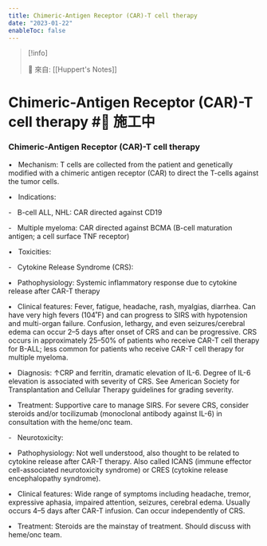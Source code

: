 ```yaml
---
title: Chimeric-Antigen Receptor (CAR)-T cell therapy
date: "2023-01-22"
enableToc: false
---
```


> [!info]
>
> 🌱 來自: [[Huppert's Notes]]

# Chimeric-Antigen Receptor (CAR)-T cell therapy #🚧 施工中

### Chimeric-Antigen Receptor (CAR)-T cell therapy

•   Mechanism: T cells are collected from the patient and genetically modified with a chimeric antigen receptor (CAR) to direct the T-cells against the tumor cells.

•   Indications:

-   B-cell ALL, NHL: CAR directed against CD19

-   Multiple myeloma: CAR directed against BCMA (B-cell maturation antigen; a cell surface TNF receptor)

•   Toxicities:

-   Cytokine Release Syndrome (CRS):

**•**   Pathophysiology: Systemic inflammatory response due to cytokine release after CAR-T therapy

**•**   Clinical features: Fever, fatigue, headache, rash, myalgias, diarrhea. Can have very high fevers (104˚F) and can progress to SIRS with hypotension and multi-organ failure. Confusion, lethargy, and even seizures/cerebral edema can occur 2–5 days after onset of CRS and can be progressive. CRS occurs in approximately 25–50% of patients who receive CAR-T cell therapy for B-ALL; less common for patients who receive CAR-T cell therapy for multiple myeloma.

**•**   Diagnosis: ↑CRP and ferritin, dramatic elevation of IL-6. Degree of IL-6 elevation is associated with severity of CRS. See American Society for Transplantation and Cellular Therapy guidelines for grading severity.

**•**   Treatment: Supportive care to manage SIRS. For severe CRS, consider steroids and/or tocilizumab (monoclonal antibody against IL-6) in consultation with the heme/onc team.

-   Neurotoxicity:

**•**   Pathophysiology: Not well understood, also thought to be related to cytokine release after CAR-T therapy. Also called ICANS (immune effector cell-associated neurotoxicity syndrome) or CRES (cytokine release encephalopathy syndrome).

**•**   Clinical features: Wide range of symptoms including headache, tremor, expressive aphasia, impaired attention, seizures, cerebral edema. Usually occurs 4–5 days after CAR-T infusion. Can occur independently of CRS.

**•**   Treatment: Steroids are the mainstay of treatment. Should discuss with heme/onc team.

